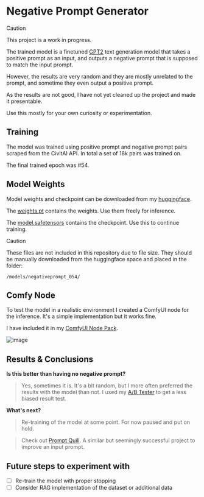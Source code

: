 # Negative Prompt Generator
> [!CAUTION]
> This project is a work in progress.

The trained model is a finetuned [GPT2](https://github.com/openai/gpt-2) text generation model that takes a positive prompt as an input, and outputs a negative prompt that is supposed to match the input prompt.

However, the results are very random and they are mostly unrelated to the prompt, and sometime they even output a positive prompt.

As the results are not good, I have not yet cleaned up the project and made it presentable.

Use this mostly for your own curiosity or experimentation.

## Training
The model was trained using positive prompt and negative prompt pairs scraped from the CivitAI API. In total a set of 18k pairs was trained on.

The final trained epoch was #54.

## Model Weights
Model weights and checkpoint can be downloaded from my [huggingface](https://huggingface.co/mnemic/NegativePromptGenerator/tree/main).

The [weights.pt](https://huggingface.co/mnemic/NegativePromptGenerator/blob/main/weights.pt) contains the weights. Use them freely for inference.

The [model.safetensors](https://huggingface.co/mnemic/NegativePromptGenerator/blob/main/model.safetensors) contains the checkpoint. Use this to continue training.

> [!CAUTION]
> These files are not included in this repository due to file size. They should be manually downloaded from the huggingface space and placed in the folder:
>
> `/models/negativeprompt_054/`

## Comfy Node
To test the model in a realistic environment I created a ComfyUI node for the inference. It's a simple implementation but it works fine.

I have included it in my [ComfyUI Node Pack](https://github.com/MNeMoNiCuZ/ComfyUI-mnemic-nodes).

![image](https://github.com/MNeMoNiCuZ/NegativePromptGenerator/assets/60541708/6b7614e6-2510-4b02-8696-8a6d7e1c59d3)

## Results & Conclusions
**Is this better than having no negative prompt?**

> Yes, sometimes it is. It's a bit random, but I more often preferred the results with the model than not. I used my [A/B Tester](https://github.com/MNeMoNiCuZ/ABTester) to get a less biased result test.

**What's next?**

> Re-training of the model at some point. For now paused and put on hold.

> Check out [Prompt Quill](https://github.com/osi1880vr/prompt_quill). A similar but seemingly successful project to improve an input prompt.

## Future steps to experiment with
- [ ] Re-train the model with proper stopping
- [ ] Consider RAG implementation of the dataset or additional data

